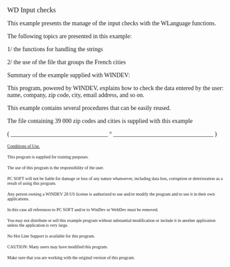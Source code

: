   
<span style="font-family:Arial sans-serif;font-size:16px;">WD Input checks</span>

  
<span style="font-family:Arial sans-serif;font-size:14px;">This example presents the manage of the input checks with the WLanguage functions.</span>

<span style="font-family:Arial sans-serif;font-size:14px;">The following topics are presented in this example:</span>

<span style="font-family:Arial sans-serif;font-size:14px;">1/ the functions for handling the strings</span>

<span style="font-family:Arial sans-serif;font-size:14px;">2/ the use of the file that groups the French cities</span>

  
<span style="font-family:Arial sans-serif;font-size:14px;">Summary of the example supplied with WINDEV: </span>

<span style="font-family:Arial sans-serif;font-size:14px;">This program, powered by WINDEV, explains how to check the data entered by the user: name, company, zip code, city, email address, and so on.</span>

<span style="font-family:Arial sans-serif;font-size:14px;">This example contains several procedures that can be easily reused.</span>

<span style="font-family:Arial sans-serif;font-size:14px;">The file containing 39 000 zip codes and cities is supplied with this example</span>

  
  
<span style="font-family:Arial sans-serif;font-size:14px;">( \_\_\_\_\_\_\_\_\_\_\_\_\_\_\_\_\_\_\_\_\_\_\_\_\_\_\_\_\_\_\_\_ ° \_\_\_\_\_\_\_\_\_\_\_\_\_\_\_\_\_\_\_\_\_\_\_\_\_\_\_\_\_\_\_\_\_ )</span>

  
<span style="text-decoration:underline;font-family:Arial sans-serif;font-size:10px;">Conditions of Use.</span>

<span style="font-family:Arial sans-serif;font-size:10px;">This program is supplied for training purposes.</span>

<span style="font-family:Arial sans-serif;font-size:10px;">The use of this program is the responsibility of the user. </span>

<span style="font-family:Arial sans-serif;font-size:10px;">PC SOFT will not be liable for damage or loss of any nature whatsoever, including data loss, corruption or deterioration as a result of using this program.</span>

<span style="font-family:Arial sans-serif;font-size:10px;">Any person owning a WINDEV 28 US license is authorized to use and/or modify the program and to use it in their own applications. </span>

<span style="font-family:Arial sans-serif;font-size:10px;">In this case all references to PC SOFT and/or to WinDev or WebDev must be removed.</span>

<span style="font-family:Arial sans-serif;font-size:10px;">You may not distribute or sell this example program without substantial modification or include it in another application unless the application is very large.</span>

  
<span style="font-family:Arial sans-serif;font-size:10px;">No Hot Line Support is available for this program.</span>

  
<span style="font-family:Arial sans-serif;font-size:10px;">CAUTION: Many users may have modified this program. </span>

<span style="font-family:Arial sans-serif;font-size:10px;">Make sure that you are working with the original version of this program.</span>

  
  
  
  